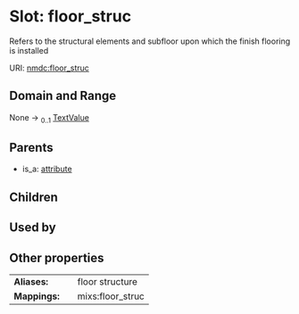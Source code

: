 
# Slot: floor_struc


Refers to the structural elements and subfloor upon which the finish flooring is installed

URI: [nmdc:floor_struc](https://microbiomedata/meta/floor_struc)


## Domain and Range

None &#8594;  <sub>0..1</sub> [TextValue](TextValue.md)

## Parents

 *  is_a: [attribute](attribute.md)

## Children


## Used by


## Other properties

|  |  |  |
| --- | --- | --- |
| **Aliases:** | | floor structure |
| **Mappings:** | | mixs:floor_struc |

